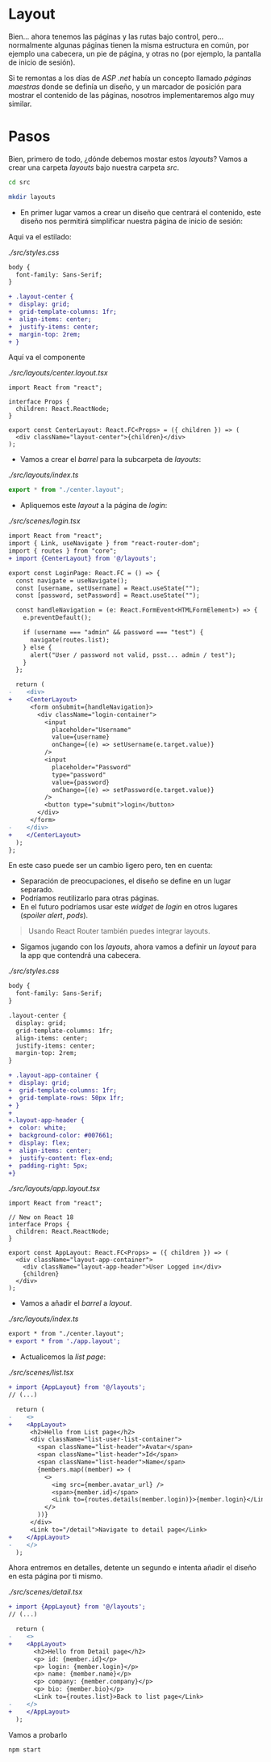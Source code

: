 # Layout

Bien... ahora tenemos las páginas y las rutas bajo control, pero... normalmente algunas páginas
tienen la misma estructura en común, por ejemplo una cabecera, un pie de página, y otras no
(por ejemplo, la pantalla de inicio de sesión).

Si te remontas a los días de _ASP .net_ había un concepto llamado _páginas maestras_
donde se definía un diseño, y un marcador de posición para mostrar el contenido de las páginas, nosotros
implementaremos algo muy similar.

# Pasos

Bien, primero de todo, ¿dónde debemos mostar estos _layouts_?
Vamos a crear una carpeta _layouts_ bajo nuestra carpeta _src_.

```bash
cd src
```

```bash
mkdir layouts
```

- En primer lugar vamos a crear un diseño que centrará el contenido, este diseño nos permitirá
  simplificar nuestra página de inicio de sesión:

Aqui va el estilado:

_./src/styles.css_

```diff
body {
  font-family: Sans-Serif;
}

+ .layout-center {
+  display: grid;
+  grid-template-columns: 1fr;
+  align-items: center;
+  justify-items: center;
+  margin-top: 2rem;
+ }
```

Aquí va el componente

_./src/layouts/center.layout.tsx_

```tsx
import React from "react";

interface Props {
  children: React.ReactNode;
}

export const CenterLayout: React.FC<Props> = ({ children }) => (
  <div className="layout-center">{children}</div>
);
```

- Vamos a crear el _barrel_ para la subcarpeta de _layouts_:

_./src/layouts/index.ts_

```ts
export * from "./center.layout";
```

- Apliquemos este _layout_ a la página de _login_:

_./src/scenes/login.tsx_

```diff
import React from "react";
import { Link, useNavigate } from "react-router-dom";
import { routes } from "core";
+ import {CenterLayout} from '@/layouts';

export const LoginPage: React.FC = () => {
  const navigate = useNavigate();
  const [username, setUsername] = React.useState("");
  const [password, setPassword] = React.useState("");

  const handleNavigation = (e: React.FormEvent<HTMLFormElement>) => {
    e.preventDefault();

    if (username === "admin" && password === "test") {
      navigate(routes.list);
    } else {
      alert("User / password not valid, psst... admin / test");
    }
  };

  return (
-    <div>
+    <CenterLayout>
      <form onSubmit={handleNavigation}>
        <div className="login-container">
          <input
            placeholder="Username"
            value={username}
            onChange={(e) => setUsername(e.target.value)}
          />
          <input
            placeholder="Password"
            type="password"
            value={password}
            onChange={(e) => setPassword(e.target.value)}
          />
          <button type="submit">login</button>
        </div>
      </form>
-    </div>
+    </CenterLayout>
  );
};
```

En este caso puede ser un cambio ligero pero, ten en cuenta:

- Separación de preocupaciones, el diseño se define en un lugar separado.
- Podríamos reutilizarlo para otras páginas.
- En el futuro podríamos usar este _widget_ de _login_ en otros lugares (_spoiler alert_, _pods_).

> Usando React Router también puedes integrar layouts.

- Sigamos jugando con los _layouts_, ahora vamos a definir un _layout_ para la app que
  contendrá una cabecera.

_./src/styles.css_

```diff
body {
  font-family: Sans-Serif;
}

.layout-center {
  display: grid;
  grid-template-columns: 1fr;
  align-items: center;
  justify-items: center;
  margin-top: 2rem;
}

+ .layout-app-container {
+  display: grid;
+  grid-template-columns: 1fr;
+  grid-template-rows: 50px 1fr;
+ }
+
+.layout-app-header {
+  color: white;
+  background-color: #007661;
+  display: flex;
+  align-items: center;
+  justify-content: flex-end;
+  padding-right: 5px;
+}
```

_./src/layouts/app.layout.tsx_

```tsx
import React from "react";

// New on React 18
interface Props {
  children: React.ReactNode;
}

export const AppLayout: React.FC<Props> = ({ children }) => (
  <div className="layout-app-container">
    <div className="layout-app-header">User Logged in</div>
    {children}
  </div>
);
```

- Vamos a añadir el _barrel_ a _layout_.

_./src/layouts/index.ts_

```diff
export * from "./center.layout";
+ export * from './app.layout';
```

- Actualicemos la _list page_:

_./src/scenes/list.tsx_

```diff
+ import {AppLayout} from '@/layouts';
// (...)

  return (
-    <>
+    <AppLayout>
      <h2>Hello from List page</h2>
      <div className="list-user-list-container">
        <span className="list-header">Avatar</span>
        <span className="list-header">Id</span>
        <span className="list-header">Name</span>
        {members.map((member) => (
          <>
            <img src={member.avatar_url} />
            <span>{member.id}</span>
            <Link to={routes.details(member.login)}>{member.login}</Link>
          </>
        ))}
      </div>
      <Link to="/detail">Navigate to detail page</Link>
+    </AppLayout>
-    </>
  );
```

Ahora entremos en detalles, detente un segundo e intenta añadir
el diseño en esta página por ti mismo.

_./src/scenes/detail.tsx_

```diff
+ import {AppLayout} from '@/layouts';
// (...)

  return (
-    <>
+    <AppLayout>
       <h2>Hello from Detail page</h2>
       <p> id: {member.id}</p>
       <p> login: {member.login}</p>
       <p> name: {member.name}</p>
       <p> company: {member.company}</p>
       <p> bio: {member.bio}</p>
       <Link to={routes.list}>Back to list page</Link>
-    </>
+    </AppLayout>
  );
```

Vamos a probarlo

```bash
npm start
```

